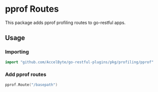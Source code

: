 # pprof Routes

This package adds pprof profiling routes to go-restful apps.

## Usage

### Importing

```go
import "github.com/AccelByte/go-restful-plugins/pkg/profiling/pprof"
```

### Add pprof routes

```go
pprof.Route("/basepath")
```
